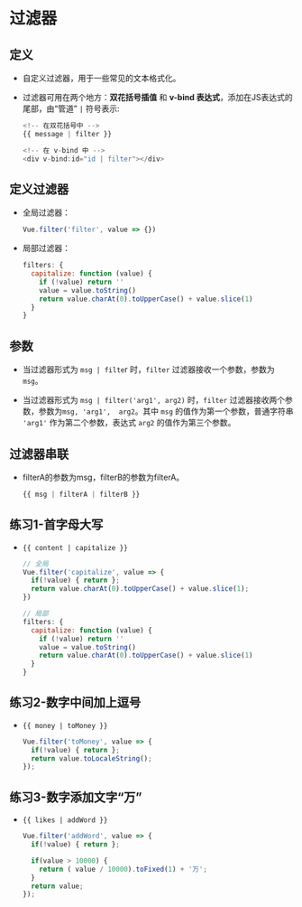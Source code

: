 # 过滤器

## 定义

  - 自定义过滤器，用于一些常见的文本格式化。

  - 过滤器可用在两个地方：**双花括号插值** 和 **v-bind 表达式**，添加在JS表达式的尾部，由“管道” `|` 符号表示:

    ```javascript
    <!-- 在双花括号中 -->
    {{ message | filter }}

    <!-- 在 v-bind 中 -->
    <div v-bind:id="id | filter"></div>
    ```

## 定义过滤器

  - 全局过滤器：

    ```javascript
    Vue.filter('filter', value => {})
    ```

  - 局部过滤器：

    ```javascript
    filters: {
      capitalize: function (value) {
        if (!value) return ''
        value = value.toString()
        return value.charAt(0).toUpperCase() + value.slice(1)
      }
    }
    ```

## 参数

  - 当过滤器形式为 `msg | filte`r 时，`filter` 过滤器接收一个参数，参数为 `msg`。

  - 当过滤器形式为 `msg | filter('arg1', arg2)` 时，`filter` 过滤器接收两个参数，参数为`msg, 'arg1',  arg2`。其中 `msg` 的值作为第一个参数，普通字符串 `'arg1'` 作为第二个参数，表达式 `arg2` 的值作为第三个参数。

## 过滤器串联

  - filterA的参数为msg，filterB的参数为filterA。

    ```javascript
    {{ msg | filterA | filterB }}
    ```

## 练习1-首字母大写

  - `{{ content | capitalize }}`

    ```javascript
    // 全局
    Vue.filter('capitalize', value => {
      if(!value) { return };
      return value.charAt(0).toUpperCase() + value.slice(1);
    })

    // 局部
    filters: {
      capitalize: function (value) {
        if (!value) return ''
        value = value.toString()
        return value.charAt(0).toUpperCase() + value.slice(1)
      }
    }
    ```

## 练习2-数字中间加上逗号

  - `{{ money | toMoney }}`

    ```javascript
    Vue.filter('toMoney', value => {
      if(!value) { return };
      return value.toLocaleString();
    });
    ```

## 练习3-数字添加文字“万”

  - `{{ likes | addWord }}`

    ```javascript
    Vue.filter('addWord', value => {
      if(!value) { return };

      if(value > 10000) {
        return ( value / 10000).toFixed(1) + '万';
      }
      return value;
    });
    ```
